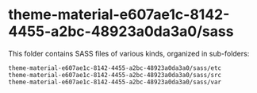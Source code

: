 # theme-material-e607ae1c-8142-4455-a2bc-48923a0da3a0/sass

This folder contains SASS files of various kinds, organized in sub-folders:

    theme-material-e607ae1c-8142-4455-a2bc-48923a0da3a0/sass/etc
    theme-material-e607ae1c-8142-4455-a2bc-48923a0da3a0/sass/src
    theme-material-e607ae1c-8142-4455-a2bc-48923a0da3a0/sass/var
